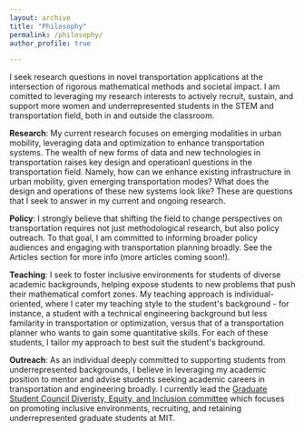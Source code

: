```yaml
---
layout: archive
title: "Philosophy"
permalink: /philosophy/
author_profile: true

---
```

I seek research questions in novel transportation applications at the intersection of rigorous mathematical methods and societal impact. I am comitted to leveraging my research interests to actively recruit, sustain, and support more women and underrepresented students in the STEM and transportation field, both in and outside the classroom. 

**Research**: My current research focuses on emerging modalities in urban mobility, leveraging data and optimization to enhance transportation systems. The wealth of new forms of data and new technologies in transportation raises key design and operatioanl questions in the transportation field. Namely, how can we enhance existing infrastructure in urban mobility, given emerging transportation modes? What does the design and operations of these new systems look like? These are questions that I seek to answer in my current and ongoing research. 

**Policy**: I strongly believe that shifting the field to change perspectives on transportation requires not just methodological research, but also policy outreach. To that goal, I am committed to informing broader policy audiences and engaging with transportation planning broadly. See the Articles section for more info (more articles coming soon!).

**Teaching**: I seek to foster inclusive environments for students of diverse academic backgrounds, helping expose students to new problems that push their mathematical comfort zones. My teaching approach is individual-oriented, where I cater my teaching style to the student's background - for instance, a student with a technical engineering background but less familarity in transportation or optimization, versus that of a transportation planner who wants to gain some quantitative skills. For each of these students, I tailor my approach to best suit the student's background.

**Outreach**: As an individual deeply committed to supporting students from underrepresented backgrounds, I believe in leveraging my academic position to mentor and advise students seeking academic careers in transportation and engineering broadly. I currently lead the [Graduate Student Council Diveristy, Equity, and Inclusion committee](https://gsc.mit.edu/about/committees/dei/ "GSC DEI committee") which focuses on promoting inclusive environments, recruiting, and retaining underrepresented graduate students at MIT. 
